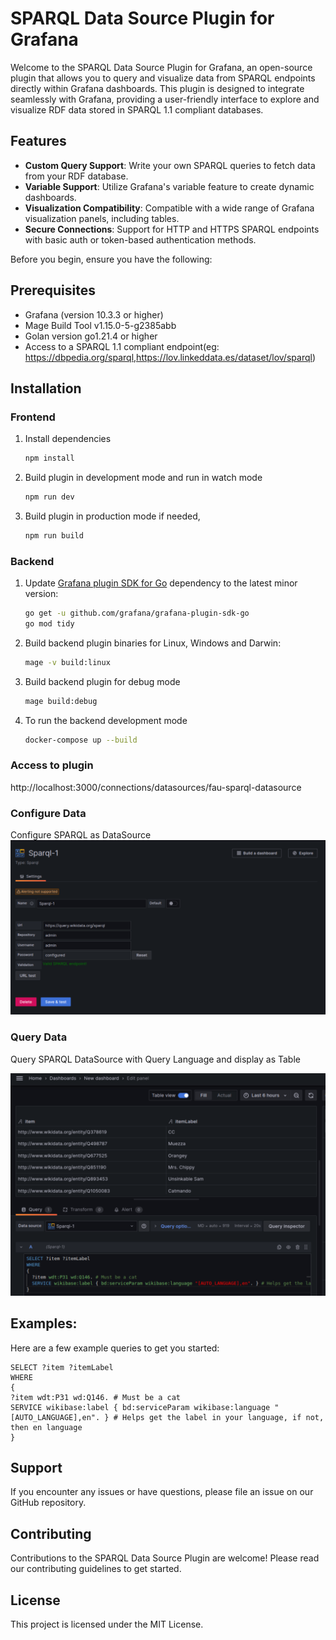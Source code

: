 # SPARQL Data Source Plugin for Grafana

Welcome to the SPARQL Data Source Plugin for Grafana, an open-source plugin that allows you to query and visualize data from SPARQL endpoints directly within Grafana dashboards. This plugin is designed to integrate seamlessly with Grafana, providing a user-friendly interface to explore and visualize RDF data stored in SPARQL 1.1 compliant databases. 


## Features

- **Custom Query Support**: Write your own SPARQL queries to fetch data from your RDF database.
- **Variable Support**: Utilize Grafana's variable feature to create dynamic dashboards.
- **Visualization Compatibility**: Compatible with a wide range of Grafana visualization panels, including tables.
- **Secure Connections**: Support for HTTP and HTTPS SPARQL endpoints with basic auth or token-based authentication methods.


Before you begin, ensure you have the following:
## Prerequisites
- Grafana (version 10.3.3 or higher)
- Mage Build Tool v1.15.0-5-g2385abb
- Golan version go1.21.4 or higher
- Access to a SPARQL 1.1 compliant endpoint(eg: https://dbpedia.org/sparql,https://lov.linkeddata.es/dataset/lov/sparql)

## Installation

### Frontend

1. Install dependencies

   ```bash
   npm install
   ```

2. Build plugin in development mode and run in watch mode

   ```bash
   npm run dev
   ```

3. Build plugin in production mode if needed, 

   ```bash
   npm run build
   ```

### Backend

1. Update [Grafana plugin SDK for Go](https://grafana.com/developers/plugin-tools/introduction/grafana-plugin-sdk-for-go) dependency to the latest minor version:

   ```bash
   go get -u github.com/grafana/grafana-plugin-sdk-go
   go mod tidy
   ```

2. Build backend plugin binaries for Linux, Windows and Darwin:

   ```bash
   mage -v build:linux
   ```
3. Build backend plugin for debug mode

   ```bash
   mage build:debug
   ```
 
4. To run the backend development mode 

   ```bash
   docker-compose up --build
   ```

### Access to plugin 

http://localhost:3000/connections/datasources/fau-sparql-datasource

### Configure Data
Configure SPARQL as DataSource
![DataSource Config Editor](docs/ConfigEditor.png)

### Query Data

Query SPARQL DataSource with Query Language and display as Table

![DataSource Query Editor](docs/QueryEditor.tsx.png)

## Examples:
Here are a few example queries to get you started:
   ```sparql
   SELECT ?item ?itemLabel 
   WHERE 
   {
   ?item wdt:P31 wd:Q146. # Must be a cat
   SERVICE wikibase:label { bd:serviceParam wikibase:language "[AUTO_LANGUAGE],en". } # Helps get the label in your language, if not, then en language
   }
   ```
## Support
If you encounter any issues or have questions, please file an issue on our GitHub repository.

## Contributing
Contributions to the SPARQL Data Source Plugin are welcome! Please read our contributing guidelines to get started.

## License
This project is licensed under the MIT License.

